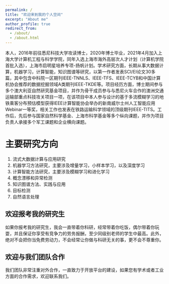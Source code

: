 ```yaml
---
permalink: /
title: "欢迎来到我的个人空间"
excerpt: "About me"
author_profile: true
redirect_from: 
  - /about/
  - /about.html
---
```


本人，2016年前往悉尼科技大学攻读博士，2020年博士毕业，2021年4月加入上海大学计算机工程与科学学院，同年入选上海市海外高层次人才计划（计算机学院首批入选），上海市启明星培养专项-扬帆计划。学术研究方面，长期从事大数据计算，机器学习，计算智能，知识图谱等研究，以第一作者发表SCI/EI论文30多篇，其中包含中科院一区期刊IEEE-TNNLS、IEEE-TFS、IEEE-TCYB和中国计算机协会推荐的数据挖掘领域A类期刊IEEE-TKDE等。项目经历方面，博士期间参与多个澳大利亚自然研究基金项目，并作为骨干成员参与与悉尼火车合作的澳洲交通运输部重点科技攻关项目一项，在该项目中本人参与设计的基于多流模糊学习的地铁乘客分布预估模型获得IEEE计算智能协会举办的新南威尔士州人工智能应用Webinar一等奖，相关工作也发表在铁路运输科学领域的顶级期刊IEEE-TITS。工作后，先后参与国家自然科学基金、上海市科学基金等多个纵向课题，并作为项目负责人承接多个军工课题和企业横向课题。

主要研究方向
======
1. 流式大数据计算与应用研究
2. 机器学习方法研究，主要涉及增量学习，小样本学习，以及深度学习
3. 计算智能方法研究，主要涉及模糊学习和进化学习
4. 概念漂移和异常检测
5. 知识图谱方法、实践与应用
6. 目标检测
7. 自然语言处理  

欢迎报考我的研究生
------
如果你报考我的研究生，我会一直带着你科研，经常带着你吃饭，偶尔带着你玩耍，并且保证你享受有竞争力的劳务报酬，至少同级别老师的学生中最高。此外，绝对不会把你当免费劳动力，不会经常让你做与科研无关的事，更不会不尊重你。

欢迎与我们团队合作
------
我们团队非常注重对外合作，一直致力于开放平台的建设，如果您有学术或者工业方面的合作需求，欢迎联系我们。
